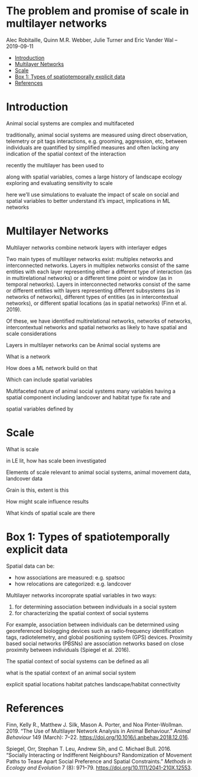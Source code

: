 The problem and promise of scale in multilayer networks
================
Alec Robitaille, Quinn M.R. Webber, Julie Turner and Eric Vander Wal
– 2019-09-11

  - [Introduction](#introduction)
  - [Multilayer Networks](#multilayer-networks)
  - [Scale](#scale)
  - [Box 1: Types of spatiotemporally explicit
    data](#box-1-types-of-spatiotemporally-explicit-data)
  - [References](#references)

# Introduction

Animal social systems are complex and multifaceted

traditionally, animal social systems are measured using direct
observation, telemetry or pit tags interactions, e.g. grooming,
aggression, etc, between individuals are quantified by simplified
measures and often lacking any indication of the spatial context of the
interaction

recently the multilayer has been used to

along with spatial variables, comes a large history of landscape ecology
exploring and evaluating sensitivity to scale

here we’ll use simulations to evaluate the impact of scale on social and
spatial variables to better understand it’s impact, implications in ML
networks

# Multilayer Networks

Multilayer networks combine network layers with interlayer edges

Two main types of multilayer networks exist: multiplex networks and
interconnected networks. Layers in multiplex networks consist of the
same entities with each layer representing either a different type of
interaction (as in multirelational networks) or a different time point
or window (as in temporal networks). Layers in interconnected networks
consist of the same or different entities with layers representing
different subsystems (as in networks of networks), different types of
entities (as in intercontextual networks), or different spatial
locations (as in spatial networks) (Finn et al. 2019).

Of these, we have identified multirelational networks, networks of
networks, intercontextual networks and spatial networks as likely to
have spatial and scale considerations

Layers in multilayer networks can be Animal social systems are

What is a network

How does a ML network build on that

Which can include spatial variables

Multifaceted nature of animal social systems many variables having a
spatial component including landcover and habitat type fix rate and

spatial variables defined by

# Scale

What is scale

in LE lit, how has scale been investigated

Elements of scale relevant to animal social systems, animal movement
data, landcover data

Grain is this, extent is this

How might scale influence results

What kinds of spatial scale are there

# Box 1: Types of spatiotemporally explicit data

Spatial data can be:

  - how associations are measured: e.g. spatsoc
  - how relocations are categorized: e.g. landcover

Multilayer networks incoroprate spatial variables in two ways:

1.  for determining association between individuals in a social system
2.  for characterizing the spatial context of social systems

For example, association between individuals can be determined using
georeferenced biologging devices such as radio‐frequency identification
tags, radiotelemetry, and global positioning system (GPS) devices.
Proximity based social networks (PBSNs) are association networks based
on close proximity between individuals (Spiegel et al. 2016).

The spatial context of social systems can be defined as all

what is the spatial context of an animal social system

explicit spatial locations habitat patches landscape/habitat
connectivity

# References

<div id="refs" class="references">

<div id="ref-finn2019">

Finn, Kelly R., Matthew J. Silk, Mason A. Porter, and Noa
Pinter-Wollman. 2019. “The Use of Multilayer Network Analysis in Animal
Behaviour.” *Animal Behaviour* 149 (March): 7–22.
<https://doi.org/10.1016/j.anbehav.2018.12.016>.

</div>

<div id="ref-spiegel2016">

Spiegel, Orr, Stephan T. Leu, Andrew Sih, and C. Michael Bull. 2016.
“Socially Interacting or Indifferent Neighbours? Randomization of
Movement Paths to Tease Apart Social Preference and Spatial
Constraints.” *Methods in Ecology and Evolution* 7 (8): 971–79.
<https://doi.org/10.1111/2041-210X.12553>.

</div>

</div>
